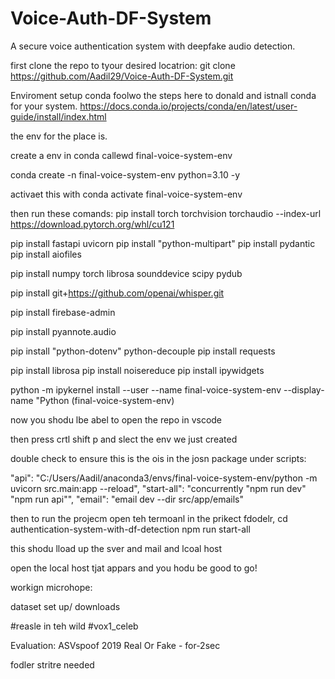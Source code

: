 # Voice-Auth-DF-System

A secure voice authentication system with deepfake audio detection.

first clone the repo to tyour desired locatrion:
    git clone https://github.com/Aadil29/Voice-Auth-DF-System.git
    
Enviroment setup
conda
foolwo the steps here to donald and istnall conda for your system.
https://docs.conda.io/projects/conda/en/latest/user-guide/install/index.html

the env for the place is.

create a env in conda callewd final-voice-system-env

  conda create -n final-voice-system-env python=3.10 -y

activaet this with 
  conda activate final-voice-system-env

  then run these comands:
pip install torch torchvision torchaudio --index-url https://download.pytorch.org/whl/cu121

pip install fastapi uvicorn
pip install "python-multipart"
pip install pydantic
pip install aiofiles

pip install numpy torch librosa sounddevice scipy pydub

pip install git+https://github.com/openai/whisper.git

pip install firebase-admin

pip install pyannote.audio

pip install "python-dotenv" python-decouple
pip install requests

pip install librosa 
pip install noisereduce
pip install ipywidgets


python -m ipykernel install --user --name final-voice-system-env  --display-name "Python (final-voice-system-env)


now you shodu lbe abel to open the repo in vscode

then press crtl shift p  and slect the env we just created


double check to ensure this is the ois in the josn package under scripts:

"api": "C:/Users/Aadil/anaconda3/envs/final-voice-system-env/python -m uvicorn src.main:app --reload",
    "start-all": "concurrently \"npm run dev\" \"npm run api\"",
    "email": "email dev --dir src/app/emails"



then to run the projecm open teh termoanl in the prikect fdodelr,
  cd authentication-system-with-df-detection
  npm run start-all

this shodu lload up the sver and mail and lcoal host

open the local host tjat appars and you hodu be good to go!



workign microhope:

dataset set up/ downloads

#reasle in teh wild
#vox1_celeb

Evaluation:
ASVspoof 2019
Real Or Fake - for-2sec

fodler stritre needed

